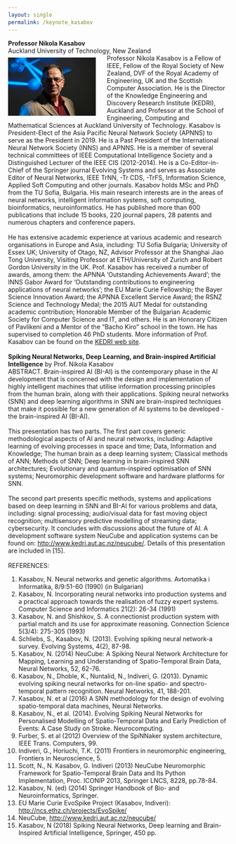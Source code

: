 ```yaml
---
layout: single
permalink: /keynote_kasabov
---
```

**Professor Nikola Kasabov**<br/>
Auckland University of Technology, New Zealand<br/>
<img src="/assets/images/nikola_kasabov.jpg" style="float:left;padding-right:25px;padding-top:7px;max-width:200px" alt="Professor Nikola Kasabov"/>
Professor Nikola Kasabov is a Fellow of IEEE, Fellow of the Royal Society of New Zealand, DVF of the Royal Academy of Engineering, UK and the Scottish Computer Association. He is the Director of the Knowledge Engineering and Discovery Research Institute (KEDRI), Auckland and Professor at the School of Engineering, Computing and Mathematical Sciences at Auckland University of Technology. Kasabov is President-Elect of the Asia Pacific Neural Network Society (APNNS) to serve as the President in 2019. He is a Past President of the International Neural Network Society (INNS) and APNNS. He is a member of several technical committees of IEEE Computational Intelligence Society and a Distinguished Lecturer of the IEEE CIS (2012-2014). He is a Co-Editor-in-Chief of the Springer journal Evolving Systems and serves as Associate Editor of Neural Networks, IEEE TrNN, -Tr CDS, -TrFS, Information Science, Applied Soft Computing and other journals. Kasabov holds MSc and PhD from the TU Sofia, Bulgaria. His main research interests are in the areas of neural networks, intelligent information systems, soft computing, bioinformatics, neuroinformatics. He has published more than 600 publications that include 15 books, 220 journal papers, 28 patents and numerous chapters and conference papers.<br/><br/>
He has extensive academic experience at various academic and research organisations in Europe and Asia, including: TU Sofia Bulgaria; University of Essex UK; University of Otago, NZ, Advisor Professor at the  Shanghai Jiao Tong University, Visiting Professor at ETH/University of Zurich and Robert Gordon University in the UK. Prof. Kasabov has received a number of awards, among them: the APNNA ‘Outstanding Achievements Award’; the INNS Gabor Award for ‘Outstanding contributions to engineering applications of neural networks’; the EU Marie Curie Fellowship; the Bayer Science Innovation Award; the APNNA Excellent Service Award; the RSNZ Science and Technology Medal; the 2015 AUT Medal for outstanding academic contribution; Honorable Member of the Bulgarian  Academic Society for Computer Science and IT, and others. He is an Honorary Citizen of Pavlikeni and a Mentor of the “Bacho Kiro” school in the town. He has supervised to completion 46 PhD students. More information of Prof. Kasabov can be found on the <a href="http://www.kedri.aut.ac.nz">KEDRI web site</a>.<br/><br/>
<b>Spiking Neural Networks, Deep Learning, and Brain-inspired Artificial Intelligence</b> by Prof. Nikola Kasabov<br/>
ABSTRACT. Brain-inspired AI (BI-AI) is the contemporary phase in the AI development that is concerned with the design and implementation of highly intelligent machines that utilise information processing principles from the human brain, along with their applications. Spiking neural networks (SNN) and deep learning algorithms in SNN are brain-inspired techniques that make it possible for a new generation of AI systems to be developed  - the brain-inspired AI (BI-AI).<br/><br/>
This presentation has two parts. The first part covers generic methodological aspects of AI and neural networks, including: Adaptive learning of evolving processes in space and time; Data, Information and Knowledge; The human brain as a deep learning system; Classical methods of ANN; Methods of SNN; Deep learning in brain-inspired SNN architectures; Evolutionary and quantum-inspired optimisation of SNN systems; Neuromorphic development software and hardware platforms for SNN.<br/><br/>
The second part presents specific methods, systems and applications based on deep learning in SNN and BI-AI for various problems and data, including: signal processing; audio/visual data for fast moving object recognition; multisensory predictive modelling of streaming data; cybersecurity. It concludes with discussions about the future of AI. A development software system NeuCube and application systems can be found on: <a href="http://www.kedri.aut.ac.nz/neucube/">http://www.kedri.aut.ac.nz/neucube/</a>. Details of this presentation are included in [15].<br/><br/>
REFERENCES:<br/>
1.  Kasabov, N. Neural networks and genetic algorithms. Avtomatika i Informatika, 8/9:51-60 (1990) (in Bulgarian)<br/>
2.  Kasabov, N. Incorporating neural networks into production systems and a practical approach towards the realisation of fuzzy expert systems. Computer Science and Informatics 21(2): 26-34 (1991)<br/>
3.  Kasabov, N. and Shishkov, S. A connectionist production system with partial match and its use for approximate reasoning. Connection Science 5(3/4): 275-305 (1993)<br/>
4.  Schliebs, S., Kasabov, N. (2013). Evolving spiking neural network-a survey. Evolving Systems, 4(2), 87-98.<br/>
5.  Kasabov, N. (2014) NeuCube: A Spiking Neural Network Architecture for Mapping, Learning and Understanding of Spatio-Temporal Brain Data, Neural Networks, 52, 62-76.<br/>
6.  Kasabov, N., Dhoble, K., Nuntalid, N., Indiveri, G. (2013). Dynamic evolving spiking neural networks for on-line spatio- and spectro-temporal pattern recognition. Neural Networks, 41, 188-201.<br/>
7.  Kasabov, N. et al (2016) A SNN methodology for the design of evolving spatio-temporal data machines, Neural Networks.<br/>
8.  Kasabov, N., et al. (2014). Evolving Spiking Neural Networks for Personalised Modelling of Spatio-Temporal Data and Early Prediction of Events: A Case Study on Stroke. Neurocomputing.<br/>
9.  Furber, S. et al  (2012) Overview of the SpiNNaker system architecture, IEEE Trans. Computers, 99.<br/>
10. Indiveri, G., Horiuchi, T.K. (2011) Frontiers in neuromorphic engineering, Frontiers in Neuroscience, 5.<br/>
11. Scott, N., N.  Kasabov, G. Indiveri (2013) NeuCube Neuromorphic Framework for Spatio-Temporal Brain Data and Its Python Implementation, Proc. ICONIP 2013, Springer LNCS, 8228, pp.78-84. <br/>
12. Kasabov, N. (ed) (2014) Springer Handbook of Bio- and Neuroinformatics, Springer.<br/>
13. EU Marie Curie EvoSpike Project (Kasabov, Indiveri): <a href="http://ncs.ethz.ch/projects/EvoSpike/">http://ncs.ethz.ch/projects/EvoSpike/</a><br/>
14. NeuCube, <a href="http://www.kedri.aut.ac.nz/neucube/">http://www.kedri.aut.ac.nz/neucube/</a><br/>
15. Kasabov, N (2018) Spiking Neural Networks, Deep learning and  Brain-Inspired Artificial Intelligence, Springer, 450 pp.